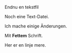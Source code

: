 Endnu en tekstfil

Noch eine Text-Datei.

Ich mache einige Änderungen.

Mit **Fettem** Schrift.

Her er en linje mere.
